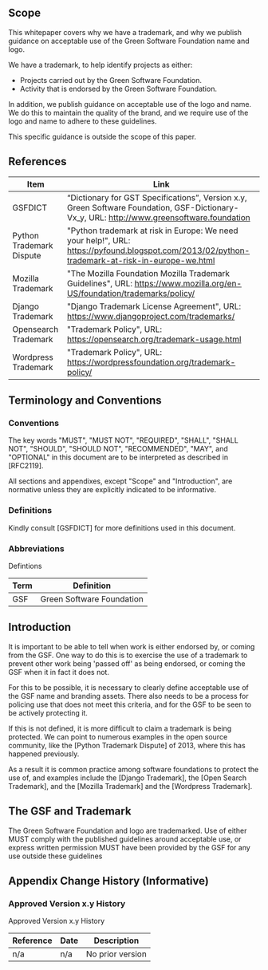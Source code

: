 ## Scope

This whitepaper covers why we have a trademark, and why we publish guidance on acceptable use of the Green Software Foundation name and logo.

We have a trademark, to help identify projects as either:

- Projects carried out by the Green Software Foundation.
- Activity that is endorsed by the Green Software Foundation.

In addition, we publish guidance on acceptable use of the logo and name. We do this to maintain the quality of the brand, and we require use of the logo and name to adhere to these guidelines.

This specific guidance is outside the scope of this paper.

## References

| Item        | Link          |
| ------------- |-------------|
| GSFDICT      | “Dictionary for GST Specifications”, Version x.y, Green Software Foundation, GSF-Dictionary-Vx_y, URL: http://www.greensoftware.foundation |
| Python Trademark Dispute     | "Python trademark at risk in Europe: We need your help!", URL: https://pyfound.blogspot.com/2013/02/python-trademark-at-risk-in-europe-we.html    |  
| Mozilla Trademark |"The Mozilla Foundation Mozilla Trademark Guidelines", URL: https://www.mozilla.org/en-US/foundation/trademarks/policy/   |
|Django Trademark|"Django Trademark License Agreement", URL: https://www.djangoproject.com/trademarks/|
|Opensearch Trademark|"Trademark Policy", URL: https://opensearch.org/trademark-usage.html|
|Wordpress Trademark|"Trademark Policy", URL: https://wordpressfoundation.org/trademark-policy/|


## Terminology and Conventions
### Conventions

The key words "MUST", "MUST NOT", "REQUIRED", "SHALL", "SHALL NOT", "SHOULD", "SHOULD NOT", "RECOMMENDED", "MAY", and "OPTIONAL" in this document are to be interpreted as described in [RFC2119].

All sections and appendixes, except "Scope" and "Introduction", are normative unless they are explicitly indicated to be informative.

### Definitions

Kindly consult [GSFDICT] for more definitions used in this document.

### Abbreviations

Defintions

|Term|Definition|
|---|---|
|GSF| Green Software Foundation|

## Introduction

It is important to be able to tell when work is either endorsed by, or coming from the GSF. One way to do this is to exercise the use of a trademark to prevent other work being 'passed off' as being endorsed, or coming the GSF when it in fact it does not.

For this to be possible, it is necessary to clearly define acceptable use of the GSF name and branding assets. There also needs to be a process for policing use that does not meet this criteria, and for the GSF to be seen to be actively protecting it.

If this is not defined, it is more difficult to claim a trademark is being protected.  We can point to numerous examples in the open source community, like the [Python Trademark Dispute] of 2013, where this has happened previously.

As a result it is common practice among software foundations to protect the use of, and examples include the [Django Trademark], the [Open Search Trademark], and the [Mozilla Trademark] and the [Wordpress Trademark].

## The GSF and Trademark

The Green Software Foundation and logo are trademarked. Use of either MUST comply with the published guidelines around acceptable use, or express written permission MUST have been provided by the GSF for any use outside these guidelines

## Appendix Change History (Informative)

### Approved Version x.y History

Approved Version x.y History

|Reference|Date|Description|
|---|---|---|
|n/a|n/a|No prior version|
